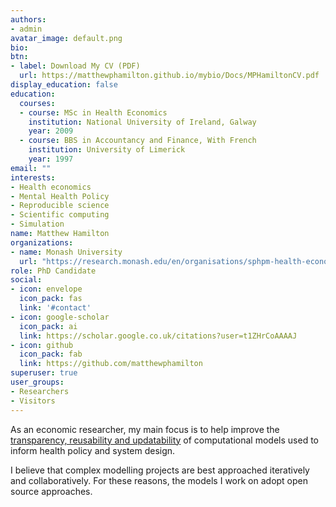 ```yaml
---
authors:
- admin
avatar_image: default.png
bio: 
btn:
- label: Download My CV (PDF)
  url: https://matthewphamilton.github.io/mybio/Docs/MPHamiltonCV.pdf
display_education: false
education:
  courses:
  - course: MSc in Health Economics
    institution: National University of Ireland, Galway
    year: 2009
  - course: BBS in Accountancy and Finance, With French
    institution: University of Limerick
    year: 1997
email: ""
interests:
- Health economics
- Mental Health Policy
- Reproducible science
- Scientific computing
- Simulation
name: Matthew Hamilton
organizations:
- name: Monash University
  url: "https://research.monash.edu/en/organisations/sphpm-health-economics-group"
role: PhD Candidate
social:
- icon: envelope
  icon_pack: fas
  link: '#contact'
- icon: google-scholar
  icon_pack: ai
  link: https://scholar.google.co.uk/citations?user=t1ZHrCoAAAAJ
- icon: github
  icon_pack: fab
  link: https://github.com/matthewphamilton
superuser: true
user_groups:
- Researchers
- Visitors
---
```


As an economic researcher, my main focus is to help improve the [transparency, reusability and updatability](https://www.ready4-dev.com) of computational models used to inform health policy and system design. 

I believe that complex modelling projects are best approached iteratively and collaboratively. For these reasons, the models I work on adopt open source approaches.

